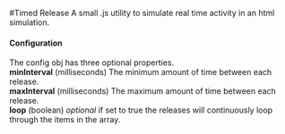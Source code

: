 #Timed Release
A small .js utility to simulate real time activity in an html simulation. 

#### Configuration
The config obj has three optional properties.  
**minInterval** (milliseconds) The minimum amount of time between each release.  
**maxInterval** (milliseconds) The maximum amount of time between each release.  
**loop** (boolean) _optional_ if set to true the releases will continuously loop through the items in the array.
